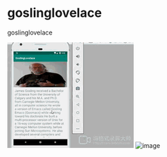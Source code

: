 # goslinglovelace
goslinglovelace

![image](https://github.com/cdhappy/goslinglovelace/blob/master/goslinglovelace1.gif)
![image](https://github.com/cdhappy/goslinglovelace/blob/master/goslinglovelace2.gif)
